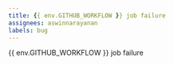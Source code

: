 ```yaml
---
title: {{ env.GITHUB_WORKFLOW }} job failure
assignees: aswinnarayanan
labels: bug
---
```

{{ env.GITHUB_WORKFLOW }} job failure
